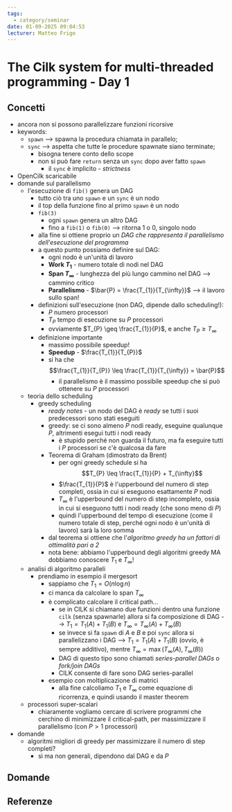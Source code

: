 ```yaml
---
tags:
  - category/seminar
date: 01-09-2025 09:04:53
lecturer: Matteo Frigo
---
```

# The Cilk system for multi-threaded programming - Day 1
## Concetti
- ancora non si possono parallelizzare funzioni ricorsive
- keywords:
	- `spawn` --> spawna la procedura chiamata in parallelo;
	- `sync` --> aspetta che tutte le procedure spawnate siano terminate;
		- bisogna tenere conto dello scope
		- non si può fare `return` senza un `sync` dopo aver fatto `spawn`
			- il `sync` è implicito - _strictness_
- OpenCilk scaricabile
- domande sul parallelismo
	- l'esecuzione di `fib()` genera un DAG
		- tutto ciò tra uno `spawn` e un `sync` è un nodo
		- il top della funzione fino al primo `spawn` è un nodo
		- `fib(3)`
			- ogni `spawn` genera un altro DAG
			- fino a `fib(1)` o `fib(0)` --> ritorna 1 o 0, singolo nodo
		- alla fine si ottiene proprio un _DAG che rappresenta il parallelismo dell'esecuzione del programma_
		- a questo punto possiamo definire sul DAG:
			- ogni nodo è un'unità di lavoro
			- **Work $T_{1}$** - numero totale di nodi nel DAG
			- **Span $T_{\infty}$** - lunghezza del più lungo cammino nel DAG --> cammino critico
			- **Parallelismo** - $\bar{P} = \frac{T_{1}}{T_{\infty}}$ --> il lavoro sullo span!
		- definizioni sull'esecuzione (non DAG, dipende dallo scheduling!):
			- $P$ numero processori
			- $T_{P}$ tempo di esecuzione su $P$ processori
			- ovviamente $T_{P} \geq \frac{T_{1}}{P}$, e anche $T_{P} \geq T_{\infty}$
		- definizione importante
			- massimo possibile speedup!
			- **Speedup** - $\frac{T_{1}}{T_{P}}$
			- si ha che $$\frac{T_{1}}{T_{P}} \leq \frac{T_{1}}{T_{\infty}} = \bar{P}$$
				- il parallelismo è il massimo possibile speedup che si può ottenere su $P$ processori
	- teoria dello scheduling
		- greedy scheduling
			- _ready notes_ - un nodo del DAG è _ready_ se tutti i suoi predecessori sono stati eseguiti
			- greedy: se ci sono almeno $P$ nodi ready, eseguine qualunque $P$, altrimenti esegui tutti i nodi ready
				- è stupido perché non guarda il futuro, ma fa eseguire tutti i $P$ processori se c'è qualcosa da fare
			- Teorema di Graham (dimostrato da Brent)
				- per ogni greedy schedule si ha $$T_{P} \leq \frac{T_{1}}{P} + T_{\infty}$$
				- $\frac{T_{1}}{P}$ è l'upperbound del numero di step completi, ossia in cui si eseguono esattamente $P$ nodi
				- $T_{\infty}$ è l'upperbound del numero di step incompleto, ossia in cui si eseguono tutti i nodi ready (che sono meno di $P$)
				- quindi l'upperbound del tempo di esecuzione (come il numero totale di step, perché ogni nodo è un'unità di lavoro) sarà la loro somma
			- dal teorema si ottiene che l'_algoritmo greedy ha un fattori di ottimalità pari a 2_
			- nota bene: abbiamo l'upperbound degli algoritmi greedy MA dobbiamo conoscere $T_{1}$ e $T_{\infty}$!
	- analisi di algoritmo paralleli
		- prendiamo in esempio il mergesort
			- sappiamo che $T_{1} = O(n\log{n})$
			- ci manca da calcolare lo span $T_{\infty}$
			- è complicato calcolare il critical path...
				- se in CILK si chiamano due funzioni dentro una funzione `cilk` (senza spawnarle) allora si fa composizione di DAG --> $T_{1} = T_{1}(A) + T_{1}(B)$ e $T_{\infty} = T_{\infty}(A) + T_{\infty}(B)$
				- se invece si fa `spawn` di $A$ e $B$ e poi `sync` allora si parallelizzano i DAG --> $T_{1} = T_{1}(A) + T_{1}(B)$ (ovvio, è sempre additivo), mentre $T_{\infty} = \max(T_{\infty}(A), T_{\infty}(B))$
				- DAG di questo tipo sono chiamati _series-parallel DAGs_ o _fork/join DAGs_
				- CILK consente di fare sono DAG series-parallel
			- esempio con moltiplicazione di matrici
				- alla fine calcoliamo $T_{1}$ e $T_{\infty}$ come equazione di ricorrenza, e quindi usando il master theorem
	- processori super-scalari
		- chiaramente vogliamo cercare di scrivere programmi che cerchino di minimizzare il critical-path, per massimizzare il parallelismo (con $P > 1$ processori)
- domande
	- algoritmi migliori di greedy per massimizzare il numero di step completi?
		- sì ma non generali, dipendono dal DAG e da $P$

## Domande

## Referenze